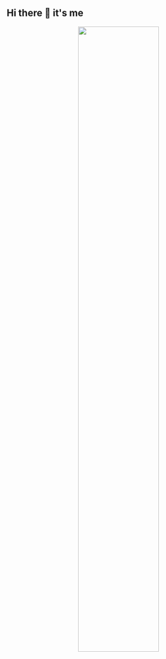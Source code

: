 ## Hi there 👋 it's me
<p align="center">
<img src="https://github.com/limitlesswill/limitlesswill/blob/main/Wael.gif" width="60%"/>
</p>
